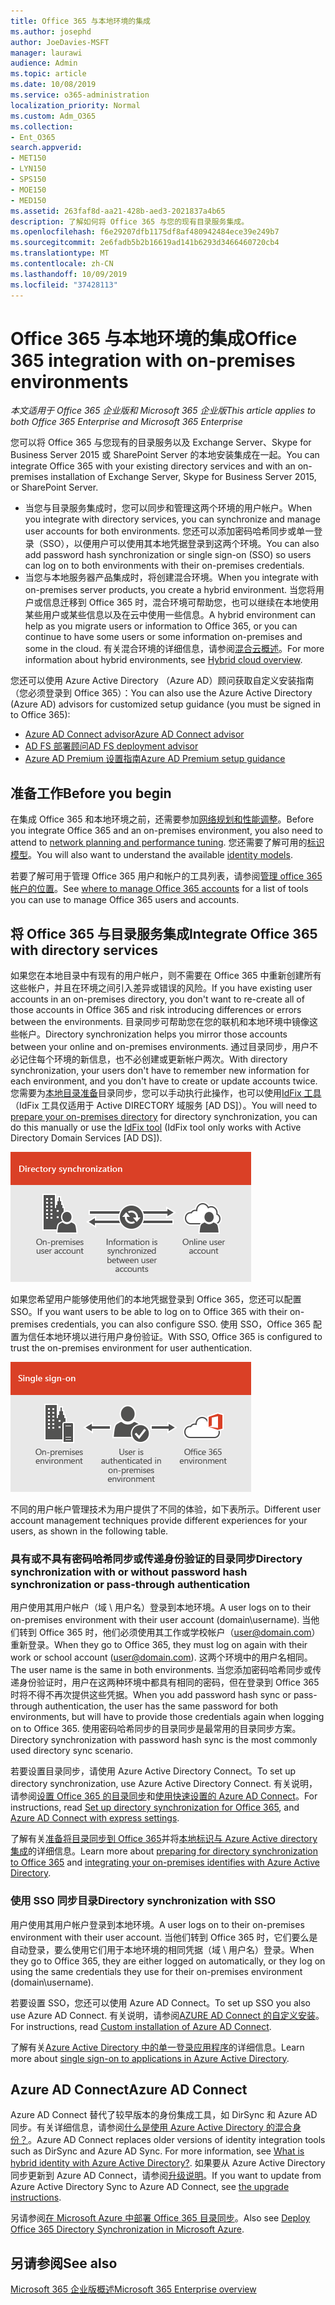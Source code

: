 ```yaml
---
title: Office 365 与本地环境的集成
ms.author: josephd
author: JoeDavies-MSFT
manager: laurawi
audience: Admin
ms.topic: article
ms.date: 10/08/2019
ms.service: o365-administration
localization_priority: Normal
ms.custom: Adm_O365
ms.collection:
- Ent_O365
search.appverid:
- MET150
- LYN150
- SPS150
- MOE150
- MED150
ms.assetid: 263faf8d-aa21-428b-aed3-2021837a4b65
description: 了解如何将 Office 365 与您的现有目录服务集成。
ms.openlocfilehash: f6e29207dfb1175df8af480942484ece39e249b7
ms.sourcegitcommit: 2e6fadb5b2b16619ad141b6293d3466460720cb4
ms.translationtype: MT
ms.contentlocale: zh-CN
ms.lasthandoff: 10/09/2019
ms.locfileid: "37428113"
---
```

# <a name="office-365-integration-with-on-premises-environments"></a><span data-ttu-id="39949-103">Office 365 与本地环境的集成</span><span class="sxs-lookup"><span data-stu-id="39949-103">Office 365 integration with on-premises environments</span></span>

<span data-ttu-id="39949-104">*本文适用于 Office 365 企业版和 Microsoft 365 企业版*</span><span class="sxs-lookup"><span data-stu-id="39949-104">*This article applies to both Office 365 Enterprise and Microsoft 365 Enterprise*</span></span>

<span data-ttu-id="39949-105">您可以将 Office 365 与您现有的目录服务以及 Exchange Server、Skype for Business Server 2015 或 SharePoint Server 的本地安装集成在一起。</span><span class="sxs-lookup"><span data-stu-id="39949-105">You can integrate Office 365 with your existing directory services and with an on-premises installation of Exchange Server, Skype for Business Server 2015, or SharePoint Server.</span></span>
  
 - <span data-ttu-id="39949-106">当您与目录服务集成时，您可以同步和管理这两个环境的用户帐户。</span><span class="sxs-lookup"><span data-stu-id="39949-106">When you integrate with directory services, you can synchronize and manage user accounts for both environments.</span></span> <span data-ttu-id="39949-107">您还可以添加密码哈希同步或单一登录（SSO），以便用户可以使用其本地凭据登录到这两个环境。</span><span class="sxs-lookup"><span data-stu-id="39949-107">You can also add password hash synchronization or single sign-on (SSO) so users can log on to both environments with their on-premises credentials.</span></span>
 - <span data-ttu-id="39949-108">当您与本地服务器产品集成时，将创建混合环境。</span><span class="sxs-lookup"><span data-stu-id="39949-108">When you integrate with on-premises server products, you create a hybrid environment.</span></span> <span data-ttu-id="39949-109">当您将用户或信息迁移到 Office 365 时，混合环境可帮助您，也可以继续在本地使用某些用户或某些信息以及在云中使用一些信息。</span><span class="sxs-lookup"><span data-stu-id="39949-109">A hybrid environment can help as you migrate users or information to Office 365, or you can continue to have some users or some information on-premises and some in the cloud.</span></span> <span data-ttu-id="39949-110">有关混合环境的详细信息，请参阅[混合云概述](https://docs.microsoft.com/Office365/Enterprise/hybrid-cloud-overview)。</span><span class="sxs-lookup"><span data-stu-id="39949-110">For more information about hybrid environments, see [Hybrid cloud overview](https://docs.microsoft.com/Office365/Enterprise/hybrid-cloud-overview).</span></span>

<span data-ttu-id="39949-111">您还可以使用 Azure Active Directory （Azure AD）顾问获取自定义安装指南（您必须登录到 Office 365）：</span><span class="sxs-lookup"><span data-stu-id="39949-111">You can also use the Azure Active Directory (Azure AD) advisors for customized setup guidance (you must be signed in to Office 365):</span></span>

- [<span data-ttu-id="39949-112">Azure AD Connect advisor</span><span class="sxs-lookup"><span data-stu-id="39949-112">Azure AD Connect advisor</span></span>](https://aka.ms/aadconnectpwsync)
- [<span data-ttu-id="39949-113">AD FS 部署顾问</span><span class="sxs-lookup"><span data-stu-id="39949-113">AD FS deployment advisor</span></span>](https://aka.ms/adfsguidance)
- [<span data-ttu-id="39949-114">Azure AD Premium 设置指南</span><span class="sxs-lookup"><span data-stu-id="39949-114">Azure AD Premium setup guidance</span></span>](https://aka.ms/aadpguidance)
   
## <a name="before-you-begin"></a><span data-ttu-id="39949-115">准备工作</span><span class="sxs-lookup"><span data-stu-id="39949-115">Before you begin</span></span>

<span data-ttu-id="39949-116">在集成 Office 365 和本地环境之前，还需要参加[网络规划和性能调整](network-planning-and-performance.md)。</span><span class="sxs-lookup"><span data-stu-id="39949-116">Before you integrate Office 365 and an on-premises environment, you also need to attend to [network planning and performance tuning](network-planning-and-performance.md).</span></span> <span data-ttu-id="39949-117">您还需要了解可用的[标识模型](about-office-365-identity.md)。</span><span class="sxs-lookup"><span data-stu-id="39949-117">You will also want to understand the available [identity models](about-office-365-identity.md).</span></span> 

<span data-ttu-id="39949-118">若要了解可用于管理 Office 365 用户和帐户的工具列表，请参阅[管理 office 365 帐户的位置](manage-office-365-accounts.md)。</span><span class="sxs-lookup"><span data-stu-id="39949-118">See [where to manage Office 365 accounts](manage-office-365-accounts.md) for a list of tools you can use to manage Office 365 users and accounts.</span></span> 
  
## <a name="integrate-office-365-with-directory-services"></a><span data-ttu-id="39949-119">将 Office 365 与目录服务集成</span><span class="sxs-lookup"><span data-stu-id="39949-119">Integrate Office 365 with directory services</span></span>
<span data-ttu-id="39949-120">如果您在本地目录中有现有的用户帐户，则不需要在 Office 365 中重新创建所有这些帐户，并且在环境之间引入差异或错误的风险。</span><span class="sxs-lookup"><span data-stu-id="39949-120">If you have existing user accounts in an on-premises directory, you don't want to re-create all of those accounts in Office 365 and risk introducing differences or errors between the environments.</span></span> <span data-ttu-id="39949-121">目录同步可帮助您在您的联机和本地环境中镜像这些帐户。</span><span class="sxs-lookup"><span data-stu-id="39949-121">Directory synchronization helps you mirror those accounts between your online and on-premises environments.</span></span> <span data-ttu-id="39949-122">通过目录同步，用户不必记住每个环境的新信息，也不必创建或更新帐户两次。</span><span class="sxs-lookup"><span data-stu-id="39949-122">With directory synchronization, your users don't have to remember new information for each environment, and you don't have to create or update accounts twice.</span></span> <span data-ttu-id="39949-123">您需要为[本地目录准备](prepare-for-directory-synchronization.md)目录同步，您可以手动执行此操作，也可以使用[IdFix 工具](install-and-run-idfix.md)（IdFix 工具仅适用于 Active DIRECTORY 域服务 [AD DS]）。</span><span class="sxs-lookup"><span data-stu-id="39949-123">You will need to [prepare your on-premises directory](prepare-for-directory-synchronization.md) for directory synchronization, you can do this manually or use the [IdFix tool](install-and-run-idfix.md) (IdFix tool only works with Active Directory Domain Services [AD DS]).</span></span> 
  
![使用目录同步将本地和联机用户帐户信息保持同步](media/a64af0d0-9be6-46b1-8727-277e683abf5e.png)
  
<span data-ttu-id="39949-125">如果您希望用户能够使用他们的本地凭据登录到 Office 365，您还可以配置 SSO。</span><span class="sxs-lookup"><span data-stu-id="39949-125">If you want users to be able to log on to Office 365 with their on-premises credentials, you can also configure SSO.</span></span> <span data-ttu-id="39949-126">使用 SSO，Office 365 配置为信任本地环境以进行用户身份验证。</span><span class="sxs-lookup"><span data-stu-id="39949-126">With SSO, Office 365 is configured to trust the on-premises environment for user authentication.</span></span>
  
![使用单一登录，在本地和联机环境中都可以使用相同的帐户。](media/d76235f2-8a53-405e-b8ef-dfa4cfc208b8.png)
  
<span data-ttu-id="39949-128">不同的用户帐户管理技术为用户提供了不同的体验，如下表所示。</span><span class="sxs-lookup"><span data-stu-id="39949-128">Different user account management techniques provide different experiences for your users, as shown in the following table.</span></span>
 
### <a name="directory-synchronization-with-or-without-password-hash-synchronization-or-pass-through-authentication"></a><span data-ttu-id="39949-129">具有或不具有密码哈希同步或传递身份验证的目录同步</span><span class="sxs-lookup"><span data-stu-id="39949-129">Directory synchronization with or without password hash synchronization or pass-through authentication</span></span>

<span data-ttu-id="39949-130">用户使用其用户帐户（域 \ 用户名）登录到本地环境。</span><span class="sxs-lookup"><span data-stu-id="39949-130">A user logs on to their on-premises environment with their user account (domain\username).</span></span> <span data-ttu-id="39949-131">当他们转到 Office 365 时，他们必须使用其工作或学校帐户（user@domain.com）重新登录。</span><span class="sxs-lookup"><span data-stu-id="39949-131">When they go to Office 365, they must log on again with their work or school account (user@domain.com).</span></span> <span data-ttu-id="39949-132">这两个环境中的用户名相同。</span><span class="sxs-lookup"><span data-stu-id="39949-132">The user name is the same in both environments.</span></span> <span data-ttu-id="39949-133">当您添加密码哈希同步或传递身份验证时，用户在这两种环境中都具有相同的密码，但在登录到 Office 365 时将不得不再次提供这些凭据。</span><span class="sxs-lookup"><span data-stu-id="39949-133">When you add password hash sync or pass-through authentication, the user has the same password for both environments, but will have to provide those credentials again when logging on to Office 365.</span></span> <span data-ttu-id="39949-134">使用密码哈希同步的目录同步是最常用的目录同步方案。</span><span class="sxs-lookup"><span data-stu-id="39949-134">Directory synchronization with password hash sync is the most commonly used directory sync scenario.</span></span>

<span data-ttu-id="39949-135">若要设置目录同步，请使用 Azure Active Directory Connect。</span><span class="sxs-lookup"><span data-stu-id="39949-135">To set up directory synchronization, use Azure Active Directory Connect.</span></span> <span data-ttu-id="39949-136">有关说明，请参阅[设置 Office 365 的目录同步](set-up-directory-synchronization.md)和[使用快速设置的 Azure AD Connect](https://go.microsoft.com/fwlink/p/?LinkId=698537)。</span><span class="sxs-lookup"><span data-stu-id="39949-136">For instructions, read [Set up directory synchronization for Office 365](set-up-directory-synchronization.md), and [Azure AD Connect with express settings](https://go.microsoft.com/fwlink/p/?LinkId=698537).</span></span>

<span data-ttu-id="39949-137">了解有关[准备将目录同步到 Office 365](prepare-for-directory-synchronization.md)并将[本地标识与 Azure Active directory 集成](https://go.microsoft.com/fwlink/?LinkId=518101)的详细信息。</span><span class="sxs-lookup"><span data-stu-id="39949-137">Learn more about [preparing for directory synchronization to Office 365](prepare-for-directory-synchronization.md) and [integrating your on-premises identifies with Azure Active Directory](https://go.microsoft.com/fwlink/?LinkId=518101).</span></span>

### <a name="directory-synchronization-with-sso"></a><span data-ttu-id="39949-138">使用 SSO 同步目录</span><span class="sxs-lookup"><span data-stu-id="39949-138">Directory synchronization with SSO</span></span>

<span data-ttu-id="39949-139">用户使用其用户帐户登录到本地环境。</span><span class="sxs-lookup"><span data-stu-id="39949-139">A user logs on to their on-premises environment with their user account.</span></span> <span data-ttu-id="39949-140">当他们转到 Office 365 时，它们要么是自动登录，要么使用它们用于本地环境的相同凭据（域 \ 用户名）登录。</span><span class="sxs-lookup"><span data-stu-id="39949-140">When they go to Office 365, they are either logged on automatically, or they log on using the same credentials they use for their on-premises environment (domain\username).</span></span>

<span data-ttu-id="39949-141">若要设置 SSO，您还可以使用 Azure AD Connect。</span><span class="sxs-lookup"><span data-stu-id="39949-141">To set up SSO you also use Azure AD Connect.</span></span> <span data-ttu-id="39949-142">有关说明，请参阅[AZURE AD Connect 的自定义安装](https://go.microsoft.com/fwlink/p/?LinkID=698430)。</span><span class="sxs-lookup"><span data-stu-id="39949-142">For instructions, read [Custom installation of Azure AD Connect](https://go.microsoft.com/fwlink/p/?LinkID=698430).</span></span>

<span data-ttu-id="39949-143">了解有关[Azure Active Directory 中的单一登录应用程序](https://go.microsoft.com/fwlink/p/?LinkId=698604)的详细信息。</span><span class="sxs-lookup"><span data-stu-id="39949-143">Learn more about [single sign-on to applications in Azure Active Directory](https://go.microsoft.com/fwlink/p/?LinkId=698604).</span></span>

## <a name="azure-ad-connect"></a><span data-ttu-id="39949-144">Azure AD Connect</span><span class="sxs-lookup"><span data-stu-id="39949-144">Azure AD Connect</span></span>

<span data-ttu-id="39949-145">Azure AD Connect 替代了较早版本的身份集成工具，如 DirSync 和 Azure AD 同步。有关详细信息，请参阅[什么是使用 Azure Active Directory 的混合身份？](https://go.microsoft.com/fwlink/p/?LinkId=527969)。</span><span class="sxs-lookup"><span data-stu-id="39949-145">Azure AD Connect replaces older versions of identity integration tools such as DirSync and Azure AD Sync. For more information, see [What is hybrid identity with Azure Active Directory?](https://go.microsoft.com/fwlink/p/?LinkId=527969).</span></span> <span data-ttu-id="39949-146">如果要从 Azure Active Directory 同步更新到 Azure AD Connect，请参阅[升级说明](https://go.microsoft.com/fwlink/p/?LinkId=733240)。</span><span class="sxs-lookup"><span data-stu-id="39949-146">If you want to update from Azure Active Directory Sync to Azure AD Connect, see [the upgrade instructions](https://go.microsoft.com/fwlink/p/?LinkId=733240).</span></span> 

<span data-ttu-id="39949-147">另请参阅[在 Microsoft Azure 中部署 Office 365 目录同步](https://go.microsoft.com/fwlink/?LinkId=517887)。</span><span class="sxs-lookup"><span data-stu-id="39949-147">Also see [Deploy Office 365 Directory Synchronization in Microsoft Azure](https://go.microsoft.com/fwlink/?LinkId=517887).</span></span>

## <a name="see-also"></a><span data-ttu-id="39949-148">另请参阅</span><span class="sxs-lookup"><span data-stu-id="39949-148">See also</span></span>

[<span data-ttu-id="39949-149">Microsoft 365 企业版概述</span><span class="sxs-lookup"><span data-stu-id="39949-149">Microsoft 365 Enterprise overview</span></span>](https://docs.microsoft.com/microsoft-365/enterprise/microsoft-365-overview)
